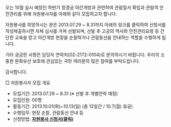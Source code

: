오는 10월 실시 예정인 하반기 창경궁 야간개방과 관련하여 관람질서 확립과 관람객 안전관리를 위해 자원봉사자를 아래와 같이 모집하고자 합니다.

자원봉사를 희망하시는 분은 2013.07.29 ~ 8.31까지 아래의 링크를 클릭하여 신청서를 작성제출하시면 자체 심사를 거쳐 선발되며, 선발 후 고궁의 역사와 안전관리요령 등 간단한 교육을 받고 야간개방 현장을 순찰하거나 관람동선을 안내하는 역할을 수행하게 됩니다.

기타 궁금한 사항은 담당자 연락처(02-2172-0104)로 문의하시기 바랍니다. 우리의 소중한 문화유산 보호에 관심있는 국민 여러분의 많은 참여를 부탁드립니다.

감사합니다.

□ 자원봉사자 모집 개요
  - 모집기간: 2013.07.29 ~ 8.31 (※ 선발 후 개별연락 예정)
  - 모집인원: 00명
  - 활동기간: 2013.10.01(화)~10.13(일) (총 12일간 / 10.7(월) 휴궁)
  - 수행임무: 현장 순찰, 관람동선 안내 등
  - 신청방법: [**자원봉사 신청서(클릭)**](http://goo.gl/Vlko0u)